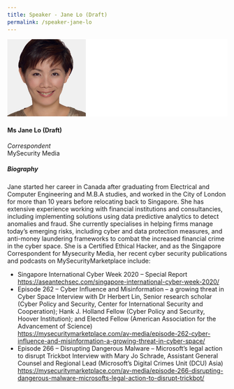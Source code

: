 ```yaml
---
title: Speaker - Jane Lo (Draft)
permalink: /speaker-jane-lo
---
```

![Jane Lo](/images/speakers/Jane-Lo.jpg)

#### **Ms Jane Lo (Draft)**

*Correspondent*  
MySecurity Media

##### **Biography**

Jane started her career in Canada after graduating from Electrical and Computer Engineering and M.B.A studies, and worked in the City of London for more than 10 years before relocating back to Singapore. She has extensive experience working with financial institutions and consultancies, including implementing solutions using data predictive analytics to detect anomalies and fraud. She currently specialises in helping firms manage today’s emerging risks, including cyber and data protection measures, and anti-money laundering frameworks to combat the increased financial crime in the cyber space. She is a Certified Ethical Hacker, and as the Singapore Correspondent for Mysecurity Media, her recent cyber security publications and podcasts on MySecurityMarketplace include:
* Singapore International Cyber Week 2020 – Special Report  
<a href="https://aseantechsec.com/singapore-international-cyber-week-2020/" target="_blank">https://aseantechsec.com/singapore-international-cyber-week-2020/</a>
* Episode 262 – Cyber Influence and Misinformation – a growing threat in Cyber Space
Interview with Dr Herbert Lin, Senior research scholar (Cyber Policy and Security, Center for International Security and Cooperation); Hank J. Holland Fellow (Cyber Policy and Security, Hoover Institution); and Elected Fellow (American Association for the Advancement of Science)  
<a href="https://mysecuritymarketplace.com/av-media/episode-262-cyber-influence-and-misinformation-a-growing-threat-in-cyber-space/" target="_blank">https://mysecuritymarketplace.com/av-media/episode-262-cyber-influence-and-misinformation-a-growing-threat-in-cyber-space/</a>
* Episode 266 – Disrupting Dangerous Malware – Microsoft’s legal action to disrupt Trickbot
Interview with Mary Jo Schrade, Assistant General Counsel and Regional Lead (Microsoft’s Digital Crimes Unit (DCU) Asia)  
<a href="https://mysecuritymarketplace.com/av-media/episode-266-disrupting-dangerous-malware-microsofts-legal-action-to-disrupt-trickbot/" target="_blank">https://mysecuritymarketplace.com/av-media/episode-266-disrupting-dangerous-malware-microsofts-legal-action-to-disrupt-trickbot/</a>